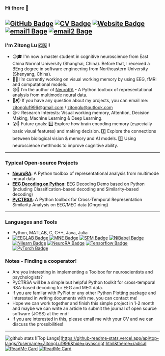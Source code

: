 ### Hi there 👋 

[![GitHub Badge](https://img.shields.io/github/followers/ZitongLu1996?style=for-the-badge)](https://github.com/ZitongLu1996)
[![CV Badge](https://img.shields.io/badge/My-CV-brightgreen?style=for-the-badge)](https://zitonglu1996.github.io/CV_ZitongLu.pdf)
[![Website Badge](https://img.shields.io/badge/My-Website-brightgreen?style=for-the-badge)](https://zitonglu1996.github.io)
[![email1 Bage](https://img.shields.io/badge/zitonglu1996@gmail.com-Red?style=for-the-badge)](https://zitonglu1996@gmail.com)
[![email2 Bage](https://img.shields.io/badge/zitonglu@outlook.com-Red?style=for-the-badge)](https://zitonglu@outlook.com)
---
<!--
**ZitongLu1996/ZitongLu1996** is a ✨ _special_ ✨ repository because its `README.md` (this file) appears on your GitHub profile.
-->
### I'm Zitong Lu :cn: !

- :wink::mortar_board: I'm now a master student in cognitive neuroscience from East China Normal University (Shanghai, China).
     Before that, I received a BEng degree in software engineering from Northeastern University (Shenyang, China).
- :eyes::key: I’m currently working on visual working memory by using EEG, fMRI and computational models.
- :sweat_smile::high_brightness: I’m the author of [NeuroRA](https:/zitonglu1996.github.io/NeuroRA/) - A Python toolbox of representational analysis from multimode neural data.
- :e-mail::mailbox_with_mail: If you have any question about my projects, you can email me: [zitonglu1996@gmail.com](zitonglu1996@gmail.com) / [zitonglu@outlook.com](zitonglu@outlook.com)
- :smiley::bulb: Research Interests: Visual working memory, Attention, Decision Making, Machine Learning & Deep Learning.
- :dizzy_face::telescope: Future goals: :one: Explore how brain encoding memory (especially basic visual features) and making decision. :two: Explore the connections between biological vision & memory and AI models. :three: Using neuroscience methhods to improve cognitive ability.
---
### Typical Open-source Projects
- **[NeuroRA](https://github.com/ZitongLu1996/NeuroRA)**: A Python toolbox of representational analysis from multimode neural data
- **[EEG Decoding on Python](https://github.com/ZitongLu1996/Python_EEG_Decoding)**: EEG Decoding Demo based on Python (including Classification-based decoding and Similarity-based decoding)
- **[PyCTRSA](https://github.com/ZitongLu1996/PyCTRSA)**: A Python toolbox for Cross-Temporal Representation Similarity Analysis on EEG/MEG data (Ongoing)
---
### Languages and Tools
- Python, MATLAB, C, C++, Java, Julia
- [![EEGLAB Badge](https://img.shields.io/badge/EEGLAB-purple?style=for-the-badge)](https://sccn.ucsd.edu/eeglab/index.php) [![MNE Badge](https://img.shields.io/badge/MNE-purple?style=for-the-badge)](https://mne.tools/stable/index.html) [![SPM Badge](https://img.shields.io/badge/SPM-purple?style=for-the-badge)](https://www.fil.ion.ucl.ac.uk/spm/) [![NiBabel Badge](https://img.shields.io/badge/NiBabel-purple?style=for-the-badge)](https://nipy.org/nibabel) [![Nilearn Badge](https://img.shields.io/badge/Nilearn-purple?style=for-the-badge)](http://nilearn.github.io) [![NeuroRA Badge](https://img.shields.io/badge/NeuroRA-purple?style=for-the-badge)](https://github.com/ZitongLu1996/NeuroRA) [![Tensorflow Badge](https://img.shields.io/badge/Tensorflow-purple?style=for-the-badge)](https://tensorflow.google.cn) [![PyTorch Badge](https://img.shields.io/badge/PyTorch-purple?style=for-the-badge)](https://pytorch.org)
### Notes - Finding a cooperator!
- Are you interesting in implementing a Toolbox for neuroscientists and psychologists?
- PyCTRSA will be a simple but helpful Python toolkit for cross-temporal RSA-based decoding for EEG and MEG data.
- If you are familar with PyPlot or any other Python Plotting package and interested in writing documents with me, you can contact me!
- Hope we can work together and finish this simple project in 1-2 month and maybe we can write an article to submit the journal of open source software (JOSS) at the end!
- If you are interested in this, please email me with your CV and we can discuss the prossibilities!
---
![github stats](https://github-readme-stats.vercel.app/api?username=ZitongLu1996&theme=radical&show_icons=true&hide=issues)
![Top Langs](https://github-readme-stats.vercel.app/api/top-langs/?username=ZitongLu1996&hide=javascript,html&theme=radical
[![ReadMe Card](https://github-readme-stats.vercel.app/api/pin/?username=ZitongLu1996&repo=NeuroRA&theme=dracula)](https://github.com/ZitongLu1996/NeuroRA)
[![ReadMe Card](https://github-readme-stats.vercel.app/api/pin/?username=ZitongLu1996&repo=Python_EEG_Decoding&theme=dracula)](https://github.com/ZitongLu1996/Python_EEG_Decoding)
